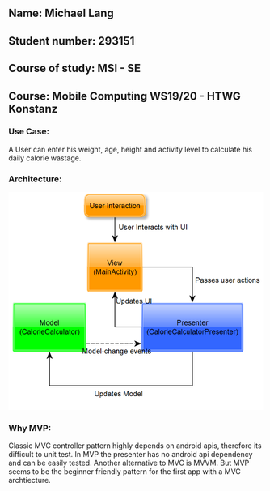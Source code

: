 ## Name:            Michael Lang
## Student number:  293151
## Course of study: MSI - SE
## Course:          Mobile Computing WS19/20 - HTWG Konstanz


### Use Case:
A User can enter his weight, age, height and activity level to calculate his daily calorie wastage.
### Architecture:
![](architecture.PNG)
### Why MVP:
Classic MVC controller pattern highly depends on android apis, therefore its difficult to unit test. 
In MVP the presenter has no android api dependency and can be easily tested. Another alternative to MVC is MVVM. 
But MVP seems to be the beginner friendly pattern for the first app with a MVC archtiecture.
